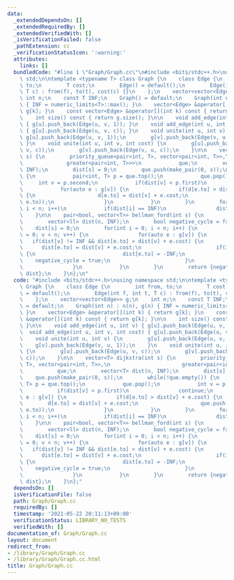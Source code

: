 ```yaml
---
data:
  _extendedDependsOn: []
  _extendedRequiredBy: []
  _extendedVerifiedWith: []
  _isVerificationFailed: false
  _pathExtension: cc
  _verificationStatusIcon: ':warning:'
  attributes:
    links: []
  bundledCode: "#line 1 \"Graph/Graph.cc\"\n#include <bits/stdc++.h>\nusing namespace\
    \ std;\n\ntemplate <typename T> class Graph {\n    class Edge {\n        int from,\
    \ to;\n        T cost;\n        Edge() = default();\n        Edge(int f, int t,\
    \ T c) : from(f), to(t), cost(c) {}\n    };\n    vector<vector<Edge>> g;\n   \
    \ int n;\n    const T INF;\n    Graph() = default;\n    Graph(int n) : n(n), g(n)\
    \ { INF = numeric_limits<T>::max(); }\n    vector<Edge> &operator[](int k) { return\
    \ g[k]; }\n    const vector<Edge> &operator[](int k) const { return g[k]; }\n\n\
    \    int size() const { return g.size(); }\n\n    void add_edge(int u, int v)\
    \ { g[u].push_back(Edge(u, v, 1)); }\n    void add_edge(int u, int v, int cost)\
    \ { g[u].push_back(Edge(u, v, c)); }\n    void unite(int u, int v) {\n       \
    \ g[u].push_back(Edge(u, v, 1));\n        g[v].push_back(Edge(v, u, 1));\n   \
    \ }\n    void unite(int u, int v, int cost) {\n        g[u].push_back(Edge(u,\
    \ v, c));\n        g[v].push_back(Edge(v, u, c));\n    }\n\n    vector<T> dijkstra(int\
    \ s) {\n        priority_queue<pair<int, T>, vector<pair<int, T>>,\n         \
    \              greater<pair<int, T>>>\n            que;\n        vector<T> dist(n,\
    \ INF);\n        dist[s] = 0;\n        que.push(make_pair(0, s));\n        while(!que.empty())\
    \ {\n            pair<int, T> p = que.top();\n            que.pop();\n       \
    \     int v = p.second;\n            if(dist[v] < p.first)\n                continue;\n\
    \            for(auto e : g[v]) {\n                if(d[e.to] > dist[v] + e.cost)\
    \ {\n                    d[e.to] = dist[v] + e.cost;\n                    que.push(make_pair(dist[e.to],\
    \ e.to));\n                }\n            }\n        }\n        for(int i = 0;\
    \ i < n; i++)\n            if(dist[i] == INF)\n                dist[i] = -1;\n\
    \    }\n\n    pair<bool, vector<T>> bellman_ford(int s) {\n        int n = g.size();\n\
    \        vector<ll> dist(n, INF);\n        bool negative_cycle = false;\n    \
    \    dist[s] = 0;\n        for(int i = 0; i < n; i++) {\n            for(int v\
    \ = 0; v < n; v++) {\n                for(auto e : g[v]) {\n                 \
    \   if(dist[v] != INF && dist[e.to] > dist[v] + e.cost) {\n                  \
    \      dist[e.to] = dist[v] + e.cost;\n                        if(i == n - 1)\
    \ {\n                            dist[e.to] = -INF;\n                        \
    \    negative_cycle = true;\n                        }\n                    }\n\
    \                }\n            }\n        }\n        return {negative_cycle,\
    \ dist};\n    }\n};\n"
  code: "#include <bits/stdc++.h>\nusing namespace std;\n\ntemplate <typename T> class\
    \ Graph {\n    class Edge {\n        int from, to;\n        T cost;\n        Edge()\
    \ = default();\n        Edge(int f, int t, T c) : from(f), to(t), cost(c) {}\n\
    \    };\n    vector<vector<Edge>> g;\n    int n;\n    const T INF;\n    Graph()\
    \ = default;\n    Graph(int n) : n(n), g(n) { INF = numeric_limits<T>::max();\
    \ }\n    vector<Edge> &operator[](int k) { return g[k]; }\n    const vector<Edge>\
    \ &operator[](int k) const { return g[k]; }\n\n    int size() const { return g.size();\
    \ }\n\n    void add_edge(int u, int v) { g[u].push_back(Edge(u, v, 1)); }\n  \
    \  void add_edge(int u, int v, int cost) { g[u].push_back(Edge(u, v, c)); }\n\
    \    void unite(int u, int v) {\n        g[u].push_back(Edge(u, v, 1));\n    \
    \    g[v].push_back(Edge(v, u, 1));\n    }\n    void unite(int u, int v, int cost)\
    \ {\n        g[u].push_back(Edge(u, v, c));\n        g[v].push_back(Edge(v, u,\
    \ c));\n    }\n\n    vector<T> dijkstra(int s) {\n        priority_queue<pair<int,\
    \ T>, vector<pair<int, T>>,\n                       greater<pair<int, T>>>\n \
    \           que;\n        vector<T> dist(n, INF);\n        dist[s] = 0;\n    \
    \    que.push(make_pair(0, s));\n        while(!que.empty()) {\n            pair<int,\
    \ T> p = que.top();\n            que.pop();\n            int v = p.second;\n \
    \           if(dist[v] < p.first)\n                continue;\n            for(auto\
    \ e : g[v]) {\n                if(d[e.to] > dist[v] + e.cost) {\n            \
    \        d[e.to] = dist[v] + e.cost;\n                    que.push(make_pair(dist[e.to],\
    \ e.to));\n                }\n            }\n        }\n        for(int i = 0;\
    \ i < n; i++)\n            if(dist[i] == INF)\n                dist[i] = -1;\n\
    \    }\n\n    pair<bool, vector<T>> bellman_ford(int s) {\n        int n = g.size();\n\
    \        vector<ll> dist(n, INF);\n        bool negative_cycle = false;\n    \
    \    dist[s] = 0;\n        for(int i = 0; i < n; i++) {\n            for(int v\
    \ = 0; v < n; v++) {\n                for(auto e : g[v]) {\n                 \
    \   if(dist[v] != INF && dist[e.to] > dist[v] + e.cost) {\n                  \
    \      dist[e.to] = dist[v] + e.cost;\n                        if(i == n - 1)\
    \ {\n                            dist[e.to] = -INF;\n                        \
    \    negative_cycle = true;\n                        }\n                    }\n\
    \                }\n            }\n        }\n        return {negative_cycle,\
    \ dist};\n    }\n};"
  dependsOn: []
  isVerificationFile: false
  path: Graph/Graph.cc
  requiredBy: []
  timestamp: '2021-05-22 20:11:13+09:00'
  verificationStatus: LIBRARY_NO_TESTS
  verifiedWith: []
documentation_of: Graph/Graph.cc
layout: document
redirect_from:
- /library/Graph/Graph.cc
- /library/Graph/Graph.cc.html
title: Graph/Graph.cc
---
```


